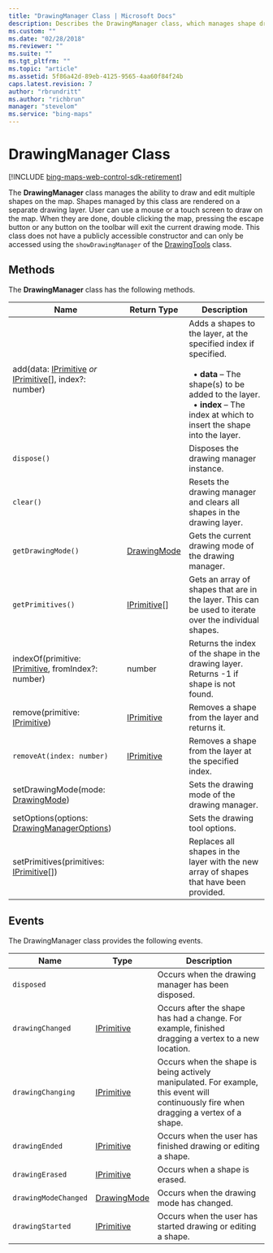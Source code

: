 ```yaml
---
title: "DrawingManager Class | Microsoft Docs"
description: Describes the DrawingManager class, which manages shape drawing and editing, and provides lists of the class's methods and events.
ms.custom: ""
ms.date: "02/28/2018"
ms.reviewer: ""
ms.suite: ""
ms.tgt_pltfrm: ""
ms.topic: "article"
ms.assetid: 5f86a42d-89eb-4125-9565-4aa60f84f24b
caps.latest.revision: 7
author: "rbrundritt"
ms.author: "richbrun"
manager: "stevelom"
ms.service: "bing-maps"
---
```


# DrawingManager Class

[!INCLUDE [bing-maps-web-control-sdk-retirement](../../../includes/bing-maps-web-control-sdk-retirement.md)]

The **DrawingManager** class manages the ability to draw and edit multiple shapes on the map. Shapes managed by this class are rendered on a separate drawing layer. User can use a mouse or a touch screen to draw on the map. When they are done, double clicking the map, pressing the escape button or any button on the toolbar will exit the current drawing mode. This class does not have a publicly accessible constructor and can only be accessed using the `showDrawingManager` of the [DrawingTools](drawingtools-class.md) class.

## Methods

The **DrawingManager** class has the following methods.

| Name                                                 | Return Type    | Description                                              |
|------------------------------------------------------|----------------|----------------------------------------------------------|
| add(data: [IPrimitive](../../map-control-api/iprimitive-class.md) _or_ [IPrimitive](../../map-control-api/iprimitive-class.md)\[\], index?: number) |                | Adds a shapes to the layer, at the specified index if specified.<br/><br/>&nbsp; • **data** – The shape(s) to be added to the layer.<br/>&nbsp; • **index** – The index at which to insert the shape into the layer. |
| `dispose()`                                            |                | Disposes the drawing manager instance.                 |
| `clear()`                                              |                | Resets the drawing manager and clears all shapes in the drawing layer. |
| `getDrawingMode()`                                     | [DrawingMode](drawingmode-enumeration.md)    | Gets the current drawing mode of the drawing manager.  |
| `getPrimitives()`                                      | [IPrimitive](../../map-control-api/iprimitive-class.md)\[\] | Gets an array of shapes that are in the layer. This can be used to iterate over the individual shapes.  |
| indexOf(primitive: [IPrimitive](../../map-control-api/iprimitive-class.md), fromIndex?: number)       | number         | Returns the index of the shape in the drawing layer. Returns -1 if shape is not found. |
| remove(primitive: [IPrimitive](../../map-control-api/iprimitive-class.md))                        | [IPrimitive](../../map-control-api/iprimitive-class.md)     | Removes a shape from the layer and returns it.           |
| `removeAt(index: number)`                              | [IPrimitive](../../map-control-api/iprimitive-class.md)     | Removes a shape from the layer at the specified index. |
| setDrawingMode(mode: [DrawingMode](drawingmode-enumeration.md))                    |                | Sets the drawing mode of the drawing manager.            |
| setOptions(options: [DrawingManagerOptions](drawingmanageroptions-object.md)) | | Sets the drawing tool options. |
| setPrimitives(primitives: [IPrimitive](../../map-control-api/iprimitive-class.md)\[\])            |                | Replaces all shapes in the layer with the new array of shapes that have been provided. |

## Events

The DrawingManager class provides the following events.

| Name                 | Type        | Description                                        |
|----------------------|-------------|----------------------------------------------------|
| `disposed`           |             | Occurs when the drawing manager has been disposed.                                                 
| `drawingChanged`     | [IPrimitive](../../map-control-api/iprimitive-class.md)  | Occurs after the shape has had a change. For example, finished dragging a vertex to a new location. |
| `drawingChanging`    | [IPrimitive](../../map-control-api/iprimitive-class.md)  | Occurs when the shape is being actively manipulated. For example, this event will continuously fire when dragging a vertex of a shape. |
| `drawingEnded`       | [IPrimitive](../../map-control-api/iprimitive-class.md)  | Occurs when the user has finished drawing or editing a shape. |
| `drawingErased`      | [IPrimitive](../../map-control-api/iprimitive-class.md)  | Occurs when a shape is erased.    |
| `drawingModeChanged` | [DrawingMode](drawingmode-enumeration.md) | Occurs when the drawing mode has changed.    |
| `drawingStarted`     | [IPrimitive](../../map-control-api/iprimitive-class.md)  | Occurs when the user has started drawing or editing a shape.    |

